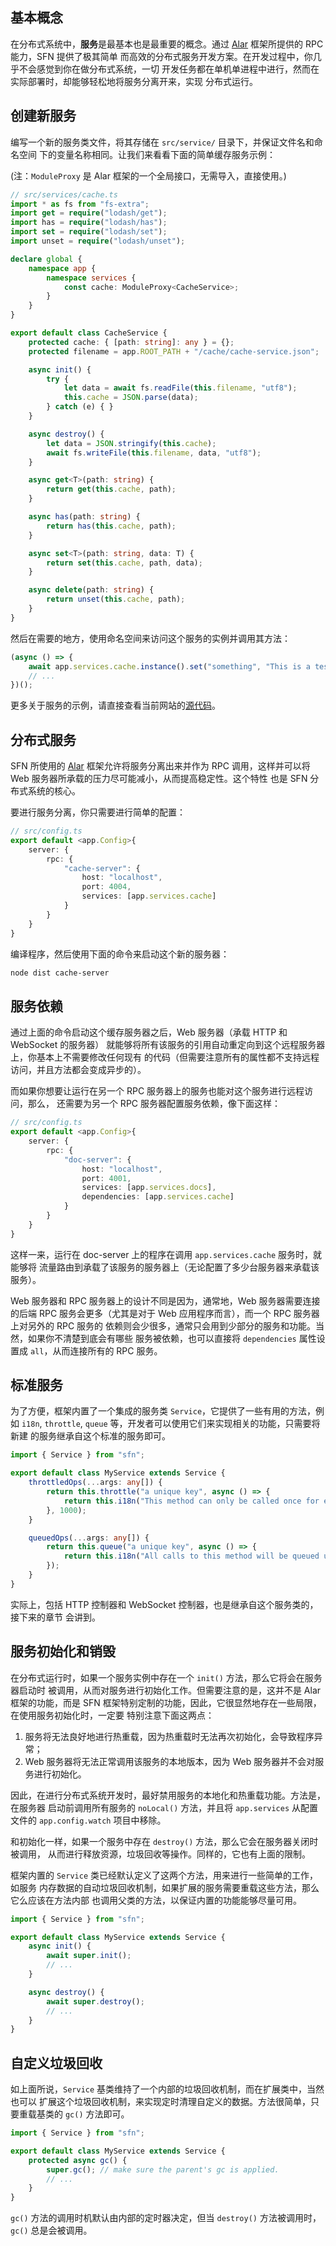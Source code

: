 <!-- title: 服务; order: 2.1 -->
## 基本概念

在分布式系统中，**服务**是最基本也是最重要的概念。通过
[Alar](https://github.com/hyurl/alar) 框架所提供的 RPC 能力，SFN 提供了极其简单
而高效的分布式服务开发方案。在开发过程中，你几乎不会感觉到你在做分布式系统，一切
开发任务都在单机单进程中进行，然而在实际部署时，却能够轻松地将服务分离开来，实现
分布式运行。

## 创建新服务

编写一个新的服务类文件，将其存储在 `src/service/` 目录下，并保证文件名和命名空间
下的变量名称相同。让我们来看看下面的简单缓存服务示例：

(注：`ModuleProxy` 是 Alar 框架的一个全局接口，无需导入，直接使用。)

```typescript
// src/services/cache.ts
import * as fs from "fs-extra";
import get = require("lodash/get");
import has = require("lodash/has");
import set = require("lodash/set");
import unset = require("lodash/unset");

declare global {
    namespace app {
        namespace services {
            const cache: ModuleProxy<CacheService>;
        }
    }
}

export default class CacheService {
    protected cache: { [path: string]: any } = {};
    protected filename = app.ROOT_PATH + "/cache/cache-service.json";

    async init() {
        try {
            let data = await fs.readFile(this.filename, "utf8");
            this.cache = JSON.parse(data);
        } catch (e) { }
    }

    async destroy() {
        let data = JSON.stringify(this.cache);
        await fs.writeFile(this.filename, data, "utf8");
    }

    async get<T>(path: string) {
        return get(this.cache, path);
    }

    async has(path: string) {
        return has(this.cache, path);
    }

    async set<T>(path: string, data: T) {
        return set(this.cache, path, data);
    }

    async delete(path: string) {
        return unset(this.cache, path);
    }
}
```

然后在需要的地方，使用命名空间来访问这个服务的实例并调用其方法：

```typescript
(async () => {
    await app.services.cache.instance().set("something", "This is a test");
    // ...
})();
```

更多关于服务的示例，请直接查看当前网站的[源代码](https://github.com/hyurl/sfn/tree/master/src/services)。

## 分布式服务

SFN 所使用的 [Alar](https://github.com/hyurl/alar) 框架允许将服务分离出来并作为
RPC 调用，这样并可以将 Web 服务器所承载的压力尽可能减小，从而提高稳定性。这个特性
也是 SFN 分布式系统的核心。

要进行服务分离，你只需要进行简单的配置：

```typescript
// src/config.ts
export default <app.Config>{
    server: {
        rpc: {
            "cache-server": {
                host: "localhost",
                port: 4004,
                services: [app.services.cache]
            }
        }
    }
}
```

编译程序，然后使用下面的命令来启动这个新的服务器：

```sh
node dist cache-server
```

## 服务依赖

通过上面的命令启动这个缓存服务器之后，Web 服务器（承载 HTTP 和 WebSocket 的服务器）
就能够将所有该服务的引用自动重定向到这个远程服务器上，你基本上不需要修改任何现有
的代码（但需要注意所有的属性都不支持远程访问，并且方法都会变成异步的）。

而如果你想要让运行在另一个 RPC 服务器上的服务也能对这个服务进行远程访问，那么，
还需要为另一个 RPC 服务器配置服务依赖，像下面这样：

```typescript
// src/config.ts
export default <app.Config>{
    server: {
        rpc: {
            "doc-server": {
                host: "localhost",
                port: 4001,
                services: [app.services.docs],
                dependencies: [app.services.cache]
            }
        }
    }
}
```

这样一来，运行在 doc-server 上的程序在调用 `app.services.cache` 服务时，就能够将
流量路由到承载了该服务的服务器上（无论配置了多少台服务器来承载该服务）。

Web 服务器和 RPC 服务器上的设计不同是因为，通常地，Web 服务器需要连接的后端 RPC 
服务会更多（尤其是对于 Web 应用程序而言），而一个 RPC 服务器上对另外的 RPC 服务的
依赖则会少很多，通常只会用到少部分的服务和功能。当然，如果你不清楚到底会有哪些
服务被依赖，也可以直接将 `dependencies` 属性设置成 `all`，从而连接所有的 RPC 服务。

## 标准服务

为了方便，框架内置了一个集成的服务类 `Service`，它提供了一些有用的方法，例如
`i18n`, `throttle`, `queue` 等，开发者可以使用它们来实现相关的功能，只需要将新建
的服务继承自这个标准的服务即可。

```ts
import { Service } from "sfn";

export default class MyService extends Service {
    throttledOps(...args: any[]) {
        return this.throttle("a unique key", async () => {
            return this.i18n("This method can only be called once for every second");
        }, 1000);
    }

    queuedOps(...args: any[]) {
        return this.queue("a unique key", async () => {
            return this.i18n("All calls to this method will be queued up");
        });
    }
}
```

实际上，包括 HTTP 控制器和 WebSocket 控制器，也是继承自这个服务类的，接下来的章节
会讲到。

## 服务初始化和销毁

在分布式运行时，如果一个服务实例中存在一个 `init()` 方法，那么它将会在服务器启动时
被调用，从而对服务进行初始化工作。但需要注意的是，这并不是 Alar 框架的功能，而是
SFN 框架特别定制的功能，因此，它很显然地存在一些局限，在使用服务初始化时，一定要
特别注意下面这两点：

1. 服务将无法良好地进行热重载，因为热重载时无法再次初始化，会导致程序异常；
2. Web 服务器将无法正常调用该服务的本地版本，因为 Web 服务器并不会对服务进行初始化。

因此，在进行分布式系统开发时，最好禁用服务的本地化和热重载功能。方法是，在服务器
启动前调用所有服务的 `noLocal()` 方法，并且将 `app.services` 从配置文件的
`app.config.watch` 项目中移除。

和初始化一样，如果一个服务中存在 `destroy()` 方法，那么它会在服务器关闭时被调用，
从而进行释放资源，垃圾回收等操作。同样的，它也有上面的限制。

框架内置的 `Service` 类已经默认定义了这两个方法，用来进行一些简单的工作，如服务
内存数据的自动垃圾回收机制，如果扩展的服务需要重载这些方法，那么它么应该在方法内部
也调用父类的方法，以保证内置的功能能够尽量可用。

```ts
import { Service } from "sfn";

export default class MyService extends Service {
    async init() {
        await super.init();
        // ...
    }

    async destroy() {
        await super.destroy();
        // ...
    }
}
```

## 自定义垃圾回收

如上面所说，`Service` 基类维持了一个内部的垃圾回收机制，而在扩展类中，当然也可以
扩展这个垃圾回收机制，来实现定时清理自定义的数据。方法很简单，只要重载基类的
`gc()` 方法即可。

```ts
import { Service } from "sfn";

export default class MyService extends Service {
    protected async gc() {
        super.gc(); // make sure the parent's gc is applied.
        // ...
    }
}
```

`gc()` 方法的调用时机默认由内部的定时器决定，但当 `destroy()` 方法被调用时，
`gc()` 总是会被调用。